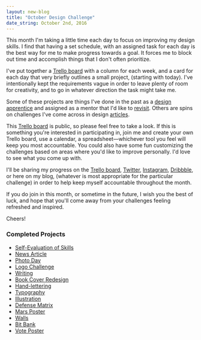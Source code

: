 ```yaml
---
layout: new-blog
title: "October Design Challenge"
date_string: October 2nd, 2016
---
```


This month I'm taking a little time each day to focus on improving my design skills. I find that having a set schedule, with an assigned task for each day is the best way for me to make progress towards a goal. It forces me to block out time and accomplish things that I don't often prioritize.

I've put together a <a href="https://trello.com/b/enFpLVAz/october-design-challenge" target="_blank">Trello board</a> with a column for each week, and a card for each day that very briefly outlines a small project, (starting with today). I've intentionally kept the requirements vague in order to leave plenty of room for creativity, and to go in whatever direction the task might take me.

Some of these projects are things I've done in the past as a <a href="http://stephaniebriones.com/apprenticeship" target="_blank">design apprentice</a> and assigned as a mentor that I'd like to <a href="http://blog.stephaniebriones.com/testing/skills/index.html" target="_blank">revisit</a>. Others are spins on challenges I've come across in design <a href="https://creativemarket.com/blog/how-to-become-a-better-designer-in-30-days-the-challenge" target="_blank">articles</a>.

This <a href="https://trello.com/b/enFpLVAz/october-design-challenge" target="_blank">Trello board</a> is public, so please feel free to take a look. If this is something you're interested in participating in, join me and create your own Trello board, use a calendar, a spreadsheet—whichever tool you feel will keep you most accountable. You could also have some fun customizing the challenges based on areas where you'd like to improve personally. I'd love to see what you come up with.

I'll be sharing my progress on the <a href="https://trello.com/b/enFpLVAz/october-design-challenge" target="_blank">Trello board</a>, <a href="https://twitter.com/smbriones" target="_blank">Twitter</a>, <a href="https://www.instagram.com/smbriones/" target="_blank">Instagram</a>, <a href="https://dribbble.com/smbriones" target="_blank">Dribbble</a>, or here on my blog, (whatever is most appropriate for the particular challenge) in order to help keep myself accountable throughout the month.

If you do join in this month, or sometime in the future, I wish you the best of luck, and hope that you'll come away from your challenges feeling refreshed and inspired.

Cheers!

### Completed Projects
- [Self-Evaluation of Skills](http://stephaniebriones.com/self-evaluation)
- [News Article](http://stephaniebriones.com/news-article)
- [Photo Day](http://stephaniebriones.com/photo-day)
- [Logo Challenge](http://stephaniebriones.com/work/projects/rest-hooks.html)
- [Writing](http://blog.stephaniebriones.com/2016/10/07/time-to-raise-my-apm.html)
- [Book Cover Redesign](https://dribbble.com/shots/3016276-Book-Cover-Redesign)
- [Hand-lettering](https://dribbble.com/shots/3019228-October)
- [Typography](https://dribbble.com/shots/3024416-Usable-Beautiful)
- [Illustration](https://dribbble.com/shots/3034370-Spooky)
- [Defense Matrix](https://dribbble.com/shots/3026708-Defense-Matrix)
- [Mars Poster](https://dribbble.com/shots/3031363-Mars-Poster)
- [Walls](http://stephaniebriones.com/walls)
- [Bit Bank](http://stephaniebriones.com/work/projects/bit.html)
- [Vote Poster](https://dribbble.com/shots/3046559-Vote)
